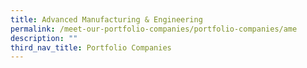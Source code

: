 ```yaml
---
title: Advanced Manufacturing & Engineering
permalink: /meet-our-portfolio-companies/portfolio-companies/ame
description: ""
third_nav_title: Portfolio Companies
---
```

